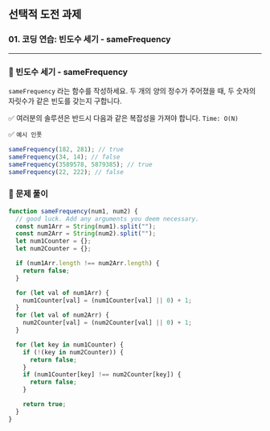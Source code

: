 ## 선택적 도전 과제

### 01. 코딩 연습: 빈도수 세기 - sameFrequency

---

### 📌 빈도수 세기 - sameFrequency

`sameFrequency` 라는 함수를 작성하세요.
두 개의 양의 정수가 주어졌을 때, 두 숫자의 자릿수가 같은 빈도를 갖는지 구합니다.

✅ 여러분의 솔루션은 반드시 다음과 같은 복잡성을 가져야 합니다.
`Time: O(N)`

✅ `예시 인풋`

```js
sameFrequency(182, 281); // true
sameFrequency(34, 14); // false
sameFrequency(3589578, 5879385); // true
sameFrequency(22, 222); // false
```

### 📌 문제 풀이

```js
function sameFrequency(num1, num2) {
  // good luck. Add any arguments you deem necessary.
  const num1Arr = String(num1).split("");
  const num2Arr = String(num2).split("");
  let num1Counter = {};
  let num2Counter = {};

  if (num1Arr.length !== num2Arr.length) {
    return false;
  }

  for (let val of num1Arr) {
    num1Counter[val] = (num1Counter[val] || 0) + 1;
  }
  for (let val of num2Arr) {
    num2Counter[val] = (num2Counter[val] || 0) + 1;
  }

  for (let key in num1Counter) {
    if (!(key in num2Counter)) {
      return false;
    }
    if (num1Counter[key] !== num2Counter[key]) {
      return false;
    }

    return true;
  }
}
```
